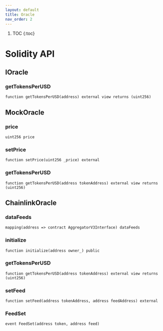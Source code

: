 ```yaml
---
layout: default
title: Oracle
nav_order: 2
---
```


1. TOC
{:toc}

# Solidity API

## IOracle

### getTokensPerUSD

```solidity
function getTokensPerUSD(address) external view returns (uint256)
```

## MockOracle

### price

```solidity
uint256 price
```

### setPrice

```solidity
function setPrice(uint256 _price) external
```

### getTokensPerUSD

```solidity
function getTokensPerUSD(address tokenAddress) external view returns (uint256)
```

## ChainlinkOracle

### dataFeeds

```solidity
mapping(address => contract AggregatorV3Interface) dataFeeds
```

### initialize

```solidity
function initialize(address owner_) public
```

### getTokensPerUSD

```solidity
function getTokensPerUSD(address tokenAddress) external view returns (uint256)
```

### setFeed

```solidity
function setFeed(address tokenAddress, address feedAddress) external
```

### FeedSet

```solidity
event FeedSet(address token, address feed)
```

